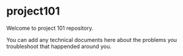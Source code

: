 # project101

Welcome to project 101 repository.

You can add any technical documents here about the problems you troubleshoot that happended around you.